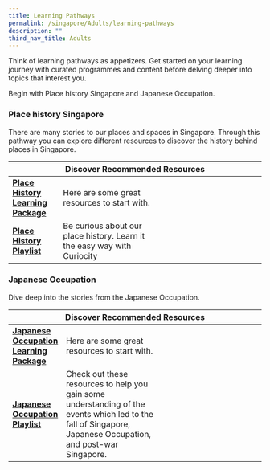 ```yaml
---
title: Learning Pathways
permalink: /singapore/Adults/learning-pathways
description: ""
third_nav_title: Adults
---
```

<style type="text/css">
/* Links */
.content a { color: #322987; }
.content a:focus,
.content a:hover { color: #28216c; }

/* Button Outline */
.bp-button { padding-left: 1.5rem; padding-right: 1.5rem; }
.bp-button.is-primary-outline { border: 1px solid #322987; color: #322987; background-color: transparent; text-decoration: none; }
.bp-button.is-primary-outline:focus,
.bp-button.is-primary-outline:hover { border: 1px solid #322987; color: #cff2e8; background-color: #322987; text-decoration: none; }

/* Responsive Iframe */
.responsive-iframe { position: absolute; top: 0; left: 0; bottom: 0; right: 0; width: 100%; height: 100%; }
.responsive-iframe-container { position: relative; overflow: hidden; width: 100%; }
.responsive-iframe-container.ratio-16by9 { padding-top: 56.25%; }
.responsive-iframe-container.ratio-4by3 { padding-top: 75%; }
.responsive-iframe-container.ratio-3by2 { padding-top: 66.66%; }
.responsive-iframe-container.ratio-1by1 { padding-top: 100%; }

/* Click Box */
.clickbox { display: block; position: relative; width: 100%; padding-bottom: 56.25%; background-color: transparent; }
.clickbox span { padding: .5rem; }
.clickbox a { position: absolute; display: flex; width: 100%; height: 100%; align-items: center; justify-content: center; font-size: 1.25rem; text-align: center; text-decoration: none; text-transform: uppercase; }
.clickbox a:focus,
.clickbox a:hover { text-decoration: none; }

/* Mint Jade */
.clickbox.is-mint-jade { background-color: #dce5d3; color: #00b794; }
.clickbox.is-mint-jade a { color: #00b794; }
.clickbox.is-mint-jade a:focus,
.clickbox.is-mint-jade a:hover { background-color: #00b794; color: #dce5d3; } 
</style>

Think of learning pathways as appetizers. Get started on your learning journey with curated programmes and content before delving deeper into topics that interest you.

Begin with Place history Singapore and Japanese Occupation. </a>

<h3><b>Place history Singapore</b></h3>
There are many stories to our places and spaces in Singapore. Through this pathway you can explore different resources to discover the history behind places in Singapore. 

<div class="horizontal-scroll margin--bottom--lg">
  <table class="generic-table">
    <thead>
      <tr>
        <th colspan="4" class="is-uppercase has-weight-normal">Discover Recommended Resources</th>
      </tr>
    </thead>
    <tbody>
      <tr>
        <td style="width: 20%;"><a href="/singapore/adults/content-place-history"><b>Place History Learning Package</b></a></td>
        <td style="width: 40%;">Here are some great resources to start with.</td>
        <td style="width: 20%;"> </td>
        <td style="width: 20%;"> </td>
      </tr>
      <tr>
        <td><a href="/adults/content-place-history"><b>Place History Playlist</b></a></td>
        <td>Be curious about our place history. Learn it the easy way with Curiocity</td>
        <td></td>
        <td> </td>
			</tr>
    </tbody>
  </table>
</div>
<h3><b>Japanese Occupation</b></h3>
Dive deep into the stories from the Japanese Occupation. 

<div class="horizontal-scroll margin--bottom--lg">
  <table class="generic-table">
    <thead>
      <tr>
        <th colspan="4" class="is-uppercase has-weight-normal">Discover Recommended Resources</th>
      </tr>
    </thead>
    <tbody>
      <tr>
        <td style="width: 20%;"><a href="/singapore/adults/content-japanese-occupation"><b>Japanese Occupation Learning Package</b></a></td>
        <td style="width: 40%;">Here are some great resources to start with.</td>
        <td style="width: 20%;"> </td>
        <td style="width: 20%;"> </td>
      </tr>
      <tr>
        <td><a href="/singapore/adults/content-content-japanese-occupation"><b>Japanese Occupation Playlist</b></a></td>
       <td style="width: 40%;">Check out these resources to help you gain some understanding of the events which led to the fall of Singapore, Japanese Occupation, and post-war Singapore.</td>
        <td style="width: 20%;"> </td>
        <td style="width: 20%;"> </td>
			</tr>
    </tbody>
  </table>
</div>